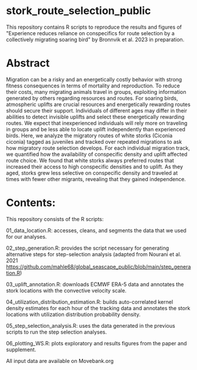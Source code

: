 # stork_route_selection_public

This repository contains R scripts to reproduce the results and figures of "Experience reduces reliance on conspecifics for route selection by a collectively migrating soaring bird" by Bronnvik et al. 2023 in preparation.

# Abstract
Migration can be a risky and an energetically costly behavior with strong fitness consequences in terms of mortality and reproduction. To reduce their costs, many migrating animals travel in groups, exploiting information generated by others regarding resources and routes. For soaring birds, atmospheric uplifts are crucial resources and energetically rewarding routes should secure their support. Individuals of different ages may differ in their abilities to detect invisible uplifts and select these energetically rewarding routes. We expect that inexperienced individuals will rely more on traveling in groups and be less able to locate uplift independently than experienced birds. Here, we analyze the migratory routes of white storks (Ciconia ciconia) tagged as juveniles and tracked over repeated migrations to ask how migratory route selection develops. For each individual migration track, we quantified how the availability of conspecific density and uplift affected route choice. We found that white storks always preferred routes that increased their access to high conspecific densities and to uplift. As they aged, storks grew less selective on conspecific density and traveled at times with fewer other migrants, revealing that they gained independence.

# Contents:
This repository consists of the R scripts:

01_data_location.R: accesses, cleans, and segments the data that we used for our analyses.

02_step_generation.R: provides the script necessary for generating alternative steps for step-selection analysis (adapted from Nourani et al. 2021 https://github.com/mahle68/global_seascape_public/blob/main/step_generation.R)

03_uplift_annotation.R: downloads ECMWF ERA-5 data and annotates the stork locations with the convective velocity scale.

04_utilization_distribution_estimation.R: builds auto-correlated kernel density estimates for each hour of the tracking data and annotates the stork locations with utilization distribution probability density.

05_step_selection_analysis.R: uses the data generated in the previous scripts to run the step selection analyses.

06_plotting_WS.R: plots exploratory and results figures from the paper and supplement.

All input data are available on Movebank.org
